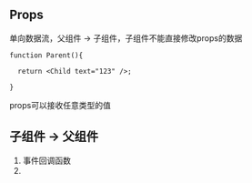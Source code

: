## Props

单向数据流，父组件 → 子组件，子组件不能直接修改props的数据

```react
function Parent(){
  
  return <Child text="123" />;
  
}
```

props可以接收任意类型的值





## 子组件 → 父组件

1. 事件回调函数
2. 